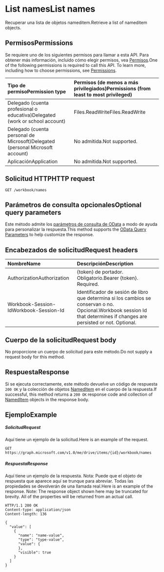 # <a name="list-names"></a><span data-ttu-id="06e38-101">List names</span><span class="sxs-lookup"><span data-stu-id="06e38-101">List names</span></span>

<span data-ttu-id="06e38-102">Recuperar una lista de objetos nameditem.</span><span class="sxs-lookup"><span data-stu-id="06e38-102">Retrieve a list of nameditem objects.</span></span>
## <a name="permissions"></a><span data-ttu-id="06e38-103">Permisos</span><span class="sxs-lookup"><span data-stu-id="06e38-103">Permissions</span></span>
<span data-ttu-id="06e38-p101">Se requiere uno de los siguientes permisos para llamar a esta API. Para obtener más información, incluido cómo elegir permisos, vea [Permisos](../../../concepts/permissions_reference.md).</span><span class="sxs-lookup"><span data-stu-id="06e38-p101">One of the following permissions is required to call this API. To learn more, including how to choose permissions, see [Permissions](../../../concepts/permissions_reference.md).</span></span>

|<span data-ttu-id="06e38-106">Tipo de permiso</span><span class="sxs-lookup"><span data-stu-id="06e38-106">Permission type</span></span>      | <span data-ttu-id="06e38-107">Permisos (de menos a más privilegiados)</span><span class="sxs-lookup"><span data-stu-id="06e38-107">Permissions (from least to most privileged)</span></span>              |
|:--------------------|:---------------------------------------------------------|
|<span data-ttu-id="06e38-108">Delegado (cuenta profesional o educativa)</span><span class="sxs-lookup"><span data-stu-id="06e38-108">Delegated (work or school account)</span></span> | <span data-ttu-id="06e38-109">Files.ReadWrite</span><span class="sxs-lookup"><span data-stu-id="06e38-109">Files.ReadWrite</span></span>    |
|<span data-ttu-id="06e38-110">Delegado (cuenta personal de Microsoft)</span><span class="sxs-lookup"><span data-stu-id="06e38-110">Delegated (personal Microsoft account)</span></span> | <span data-ttu-id="06e38-111">No admitida.</span><span class="sxs-lookup"><span data-stu-id="06e38-111">Not supported.</span></span>    |
|<span data-ttu-id="06e38-112">Aplicación</span><span class="sxs-lookup"><span data-stu-id="06e38-112">Application</span></span> | <span data-ttu-id="06e38-113">No admitida.</span><span class="sxs-lookup"><span data-stu-id="06e38-113">Not supported.</span></span> |

## <a name="http-request"></a><span data-ttu-id="06e38-114">Solicitud HTTP</span><span class="sxs-lookup"><span data-stu-id="06e38-114">HTTP request</span></span>
<!-- { "blockType": "ignored" } -->
```http
GET /workbook/names
```
## <a name="optional-query-parameters"></a><span data-ttu-id="06e38-115">Parámetros de consulta opcionales</span><span class="sxs-lookup"><span data-stu-id="06e38-115">Optional query parameters</span></span>
<span data-ttu-id="06e38-116">Este método admite los [parámetros de consulta de OData](http://developer.microsoft.com/en-us/graph/docs/overview/query_parameters) a modo de ayuda para personalizar la respuesta.</span><span class="sxs-lookup"><span data-stu-id="06e38-116">This method supports the [OData Query Parameters](http://developer.microsoft.com/en-us/graph/docs/overview/query_parameters) to help customize the response.</span></span>

## <a name="request-headers"></a><span data-ttu-id="06e38-117">Encabezados de solicitud</span><span class="sxs-lookup"><span data-stu-id="06e38-117">Request headers</span></span>
| <span data-ttu-id="06e38-118">Nombre</span><span class="sxs-lookup"><span data-stu-id="06e38-118">Name</span></span>      |<span data-ttu-id="06e38-119">Descripción</span><span class="sxs-lookup"><span data-stu-id="06e38-119">Description</span></span>|
|:----------|:----------|
| <span data-ttu-id="06e38-120">Authorization</span><span class="sxs-lookup"><span data-stu-id="06e38-120">Authorization</span></span>  | <span data-ttu-id="06e38-p102">{token} de portador. Obligatorio.</span><span class="sxs-lookup"><span data-stu-id="06e38-p102">Bearer {token}. Required.</span></span> |
| <span data-ttu-id="06e38-123">Workbook-Session-Id</span><span class="sxs-lookup"><span data-stu-id="06e38-123">Workbook-Session-Id</span></span>  | <span data-ttu-id="06e38-p103">Identificador de sesión de libro que determina si los cambios se conservan o no. Opcional.</span><span class="sxs-lookup"><span data-stu-id="06e38-p103">Workbook session Id that determines if changes are persisted or not. Optional.</span></span>|

## <a name="request-body"></a><span data-ttu-id="06e38-126">Cuerpo de la solicitud</span><span class="sxs-lookup"><span data-stu-id="06e38-126">Request body</span></span>
<span data-ttu-id="06e38-127">No proporcione un cuerpo de solicitud para este método.</span><span class="sxs-lookup"><span data-stu-id="06e38-127">Do not supply a request body for this method.</span></span>

## <a name="response"></a><span data-ttu-id="06e38-128">Respuesta</span><span class="sxs-lookup"><span data-stu-id="06e38-128">Response</span></span>

<span data-ttu-id="06e38-129">Si se ejecuta correctamente, este método devuelve un código de respuesta `200 OK` y la colección de objetos [NamedItem](../resources/nameditem.md) en el cuerpo de la respuesta.</span><span class="sxs-lookup"><span data-stu-id="06e38-129">If successful, this method returns a `200 OK` response code and collection of [NamedItem](../resources/nameditem.md) objects in the response body.</span></span>
## <a name="example"></a><span data-ttu-id="06e38-130">Ejemplo</span><span class="sxs-lookup"><span data-stu-id="06e38-130">Example</span></span>
##### <a name="request"></a><span data-ttu-id="06e38-131">Solicitud</span><span class="sxs-lookup"><span data-stu-id="06e38-131">Request</span></span>
<span data-ttu-id="06e38-132">Aquí tiene un ejemplo de la solicitud.</span><span class="sxs-lookup"><span data-stu-id="06e38-132">Here is an example of the request.</span></span>
<!-- {
  "blockType": "request",
  "name": "get_names"
}-->
```http
GET https://graph.microsoft.com/v1.0/me/drive/items/{id}/workbook/names
```
##### <a name="response"></a><span data-ttu-id="06e38-133">Respuesta</span><span class="sxs-lookup"><span data-stu-id="06e38-133">Response</span></span>
<span data-ttu-id="06e38-p104">Aquí tiene un ejemplo de la respuesta. Nota: Puede que el objeto de respuesta que aparece aquí se trunque para abreviar. Todas las propiedades se devolverán de una llamada real.</span><span class="sxs-lookup"><span data-stu-id="06e38-p104">Here is an example of the response. Note: The response object shown here may be truncated for brevity. All of the properties will be returned from an actual call.</span></span>
<!-- {
  "blockType": "response",
  "truncated": true,
  "@odata.type": "microsoft.graph.namedItem",
  "isCollection": true
} -->
```http
HTTP/1.1 200 OK
Content-type: application/json
Content-length: 136

{
  "value": [
    {
      "name": "name-value",
      "type": "type-value",
      "value": {
      },
      "visible": true
    }
  ]
}
```

<!-- uuid: 8fcb5dbc-d5aa-4681-8e31-b001d5168d79
2015-10-25 14:57:30 UTC -->
<!-- {
  "type": "#page.annotation",
  "description": "List names",
  "keywords": "",
  "section": "documentation",
  "tocPath": ""
}-->